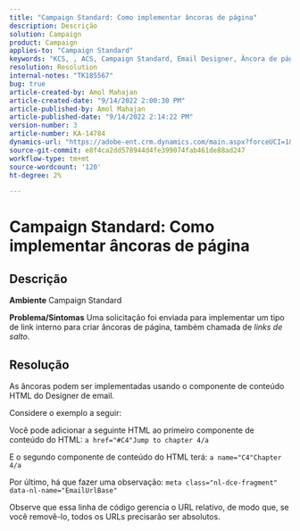 ```yaml
---
title: "Campaign Standard: Como implementar âncoras de página"
description: Descrição
solution: Campaign
product: Campaign
applies-to: "Campaign Standard"
keywords: "KCS, , ACS, Campaign Standard, Email Designer, Âncora de página"
resolution: Resolution
internal-notes: "TK185567"
bug: true
article-created-by: Amol Mahajan
article-created-date: "9/14/2022 2:00:30 PM"
article-published-by: Amol Mahajan
article-published-date: "9/14/2022 2:14:22 PM"
version-number: 3
article-number: KA-14784
dynamics-url: "https://adobe-ent.crm.dynamics.com/main.aspx?forceUCI=1&pagetype=entityrecord&etn=knowledgearticle&id=5d323997-3534-ed11-9db1-00224808679b"
source-git-commit: e8f4ca2dd578944d4fe399074fab461de88ad247
workflow-type: tm+mt
source-wordcount: '120'
ht-degree: 2%

---
```


# Campaign Standard: Como implementar âncoras de página

## Descrição

<b>Ambiente</b>
Campaign Standard


<b>Problema/Sintomas</b>
Uma solicitação foi enviada para implementar um tipo de link interno para criar âncoras de página, também chamada de *links de salto*.


## Resolução


As âncoras podem ser implementadas usando o componente de conteúdo HTML do Designer de email.

Considere o exemplo a seguir:

Você pode adicionar a seguinte HTML ao primeiro componente de conteúdo do HTML:
`a href="#C4"Jump to chapter 4/a`

E o segundo componente de conteúdo do HTML terá:
`a name="C4"Chapter 4/a`

Por último, há que fazer uma observação:
`meta class="nl-dce-fragment" data-nl-name="EmailUrlBase"`

Observe que essa linha de código gerencia o URL relativo, de modo que, se você removê-lo, todos os URLs precisarão ser absolutos.
